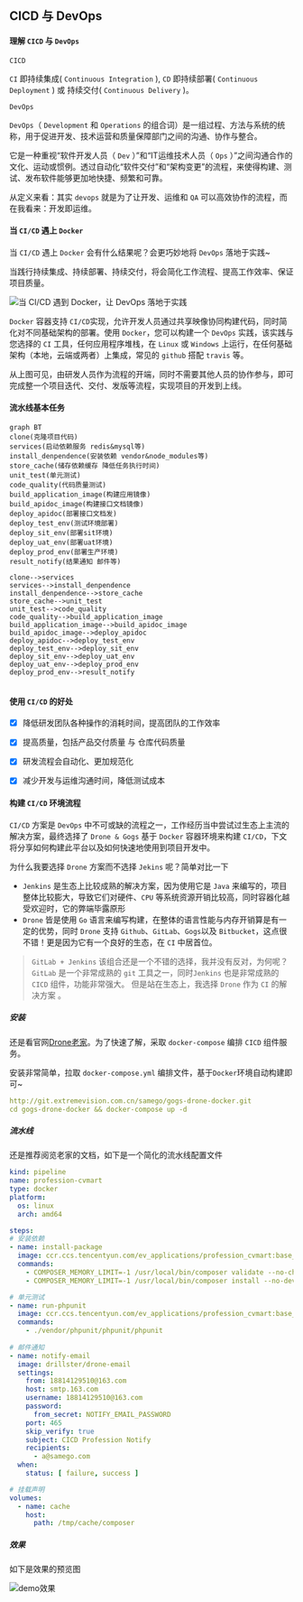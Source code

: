 ## CICD 与 DevOps

#### 理解 `CICD` 与 `DevOps` 

`CICD`   

`CI` 即持续集成( `Continuous Integration` ), `CD` 即持续部署( `Continuous Deployment` ) 或 持续交付( `Continuous Delivery` )。



`DevOps` 

`DevOps`（ `Development` 和 `Operations` 的组合词）是一组过程、方法与系统的统称，用于促进开发、技术运营和质量保障部门之间的沟通、协作与整合。

它是一种重视“软件开发人员（ `Dev` ）”和“IT运维技术人员（ `Ops` ）”之间沟通合作的文化、运动或惯例。透过自动化“软件交付”和“架构变更”的流程，来使得构建、测试、发布软件能够更加地快捷、频繁和可靠。



从定义来看：其实 `devops` 就是为了让开发、运维和 `QA` 可以高效协作的流程，而在我看来：开发即运维。  



#### 当 `CI/CD` 遇上 `Docker`

当 `CI/CD` 遇上 `Docker` 会有什么结果呢？会更巧妙地将 `DevOps` 落地于实践~  

当践行持续集成、持续部署、持续交付，将会简化工作流程、提高工作效率、保证项目质量。



![当 CI/CD 遇到 Docker，让 DevOps 落地于实践](https://raw.githubusercontent.com/alicfeng/note.samego.com/master/source/images/cicd_devops.png)



`Docker` 容器支持 `CI/CD`实现，允许开发人员通过共享映像协同构建代码，同时简化对不同基础架构的部署。使用 `Docker`，您可以构建一个 `DevOps` 实践，该实践与您选择的 `CI` 工具，任何应用程序堆栈，在 `Linux` 或 `Windows` 上运行，在任何基础架构（本地，云端或两者）上集成，常见的 `github` 搭配 `travis` 等。



从上图可见，由研发人员作为流程的开端，同时不需要其他人员的协作参与，即可完成整一个项目迭代、交付、发版等流程，实现项目的开发到上线。



#### 流水线基本任务

```mermaid
graph BT
clone(克隆项目代码)
services(启动依赖服务 redis&mysql等)
install_denpendence(安装依赖 vendor&node_modules等)
store_cache(储存依赖缓存 降低任务执行时间)
unit_test(单元测试)
code_quality(代码质量测试)
build_application_image(构建应用镜像)
build_apidoc_image(构建接口文档镜像)
deploy_apidoc(部署接口文档发)
deploy_test_env(测试环境部署)
deploy_sit_env(部署sit环境)
deploy_uat_env(部署uat环境)
deploy_prod_env(部署生产环境)
result_notify(结果通知 邮件等)

clone-->services
services-->install_denpendence
install_denpendence-->store_cache
store_cache-->unit_test
unit_test-->code_quality
code_quality-->build_application_image
build_application_image-->build_apidoc_image
build_apidoc_image-->deploy_apidoc
deploy_apidoc-->deploy_test_env
deploy_test_env-->deploy_sit_env
deploy_sit_env-->deploy_uat_env
deploy_uat_env-->deploy_prod_env
deploy_prod_env-->result_notify


```





#### 使用 `CI/CD` 的好处

- [x] 降低研发团队各种操作的消耗时间，提高团队的工作效率
- [x] 提高质量，包括产品交付质量 与 仓库代码质量
- [x] 研发流程会自动化、更加规范化
- [x] 减少开发与运维沟通时间，降低测试成本



#### 构建 `CI/CD` 环境流程

`CI/CD` 方案是 `DevOps` 中不可或缺的流程之一，工作经历当中尝试过生态上主流的解决方案，最终选择了 `Drone & Gogs` 基于 `Docker` 容器环境来构建 `CI/CD`，下文将分享如何构建此平台以及如何快速地使用到项目开发中。  



为什么我要选择 `Drone` 方案而不选择 `Jekins` 呢？简单对比一下

- `Jenkins` 是生态上比较成熟的解决方案，因为使用它是 `Java` 来编写的，项目整体比较膨大，导致它们对硬件、`CPU` 等系统资源开销比较高，同时容器化越受欢迎时，它的弊端毕露原形
- `Drone` 皆是使用 `Go` 语言来编写构建，在整体的语言性能与内存开销算是有一定的优势，同时 `Drone` 支持 `Github`、`GitLab`、`Gogs`以及 `Bitbucket`，这点很不错！更是因为它有一个良好的生态，在 `CI` 中居首位。

> `GitLab + Jenkins` 该组合还是一个不错的选择，我并没有反对，为何呢？`GitLab` 是一个非常成熟的 `git` 工具之一，同时`Jenkins` 也是非常成熟的 `CICD` 组件，功能非常强大。 但是站在生态上，我选择 `Drone` 作为 `CI` 的解决方案 。



##### 安装

还是看官网[Drone老家](https://drone.io)。为了快速了解，采取 `docker-compose` 编排 `CICD`  组件服务。  

安装非常简单，拉取 `docker-compose.yml` 编排文件，基于`Docker`环境自动构建即可~

```yaml
http://git.extremevision.com.cn/samego/gogs-drone-docker.git
cd gogs-drone-docker && docker-compose up -d
```



##### 流水线

还是推荐阅览老家的文档，如下是一个简化的流水线配置文件

```yaml
kind: pipeline
name: profession-cvmart
type: docker
platform:
  os: linux
  arch: amd64

steps:
# 安装依赖
- name: install-package
  image: ccr.ccs.tencentyun.com/ev_applications/profession_cvmart:base_1.0.0
  commands:
    - COMPOSER_MEMORY_LIMIT=-1 /usr/local/bin/composer validate --no-check-all --strict
    - COMPOSER_MEMORY_LIMIT=-1 /usr/local/bin/composer install --no-dev --prefer-dist --optimize-autoloader -vvv

# 单元测试
- name: run-phpunit
  image: ccr.ccs.tencentyun.com/ev_applications/profession_cvmart:base_1.0.0
  commands:
    - ./vendor/phpunit/phpunit/phpunit
  
# 邮件通知
- name: notify-email
  image: drillster/drone-email
  settings:
    from: 18814129510@163.com
    host: smtp.163.com
    username: 18814129510@163.com
    password:
      from_secret: NOTIFY_EMAIL_PASSWORD
    port: 465
    skip_verify: true
    subject: CICD Profession Notify
    recipients:
      - a@samego.com
  when:
    status: [ failure, success ]

# 挂载声明
volumes:
  - name: cache
    host:
      path: /tmp/cache/composer
```



##### 效果

如下是效果的预览图

![demo效果](https://upload-images.jianshu.io/upload_images/1678789-26cb9940525b2a4f.png)



 



